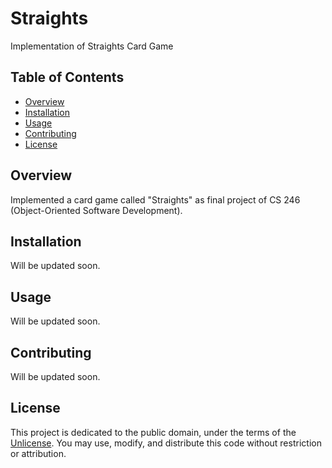 # Straights

Implementation of Straights Card Game

## Table of Contents

- [Overview](#overview)
- [Installation](#installation)
- [Usage](#usage)
- [Contributing](#contributing)
- [License](#license)

## Overview

Implemented a card game called "Straights" as final project of CS 246 (Object-Oriented Software Development).

## Installation

Will be updated soon.

## Usage

Will be updated soon.

## Contributing

Will be updated soon.

## License

This project is dedicated to the public domain, under the terms of the [Unlicense](http://unlicense.org/). You may use, modify, and distribute this code without restriction or attribution.
